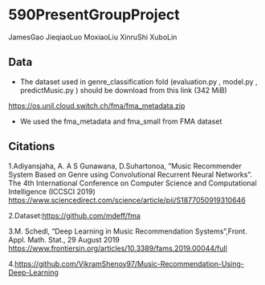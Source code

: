 # 590PresentGroupProject
JamesGao JieqiaoLuo MoxiaoLiu XinruShi XuboLin


## Data
* The dataset used in genre_classification fold (evaluation.py , model.py , predictMusic.py ) should be download from this link (342 MiB)

https://os.unil.cloud.switch.ch/fma/fma_metadata.zip

* We used the fma_metadata and fma_small from FMA dataset


## Citations
1.Adiyansjaha, A. A S Gunawana, D.Suhartonoa, ”Music Recommender System Based on Genre using Convolutional Recurrent Neural Networks”. The 4th International Conference on Computer Science and Computational Intelligence (ICCSCI 2019)
https://www.sciencedirect.com/science/article/pii/S1877050919310646

2.Dataset:https://github.com/mdeff/fma

3.M. Schedl, “Deep Learning in Music Recommendation Systems”,Front. Appl. Math. Stat., 29 August 2019
https://www.frontiersin.org/articles/10.3389/fams.2019.00044/full

4.https://github.com/VikramShenoy97/Music-Recommendation-Using-Deep-Learning
